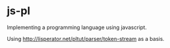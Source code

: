 # js-pl
Implementing a programming language using javascript.

Using http://lisperator.net/pltut/parser/token-stream as a basis.

